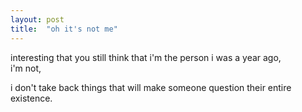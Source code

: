 ```yaml
---
layout: post
title:  "oh it's not me"
---
```


interesting that you still think that i'm the person i was a year ago, <br>
i'm not, <br> 

i don't take back things that will make someone question their entire existence. <br>






